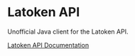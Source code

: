 # Latoken API

Unofficial Java client for the Latoken API.

[Latoken API Documentation](https://api.latoken.com/doc/v2/)